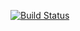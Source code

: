 [![Build Status](https://travis-ci.org/jmajurel/cod19DiseaseSituation.svg?branch=develop)](https://travis-ci.org/jmajurel/cod19DiseaseSituation)
